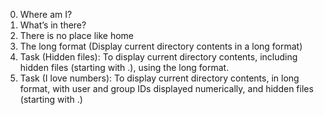 0. Where am I?
1. What’s in there?
2. There is no place like home
3. The long format (Display current directory contents in a long format)
4. Task (Hidden files): To display current directory contents, including hidden files (starting with .), using the long format.
5. Task (I love numbers): To display current directory contents, in long format, with user and group IDs displayed numerically, and hidden files (starting with .)
